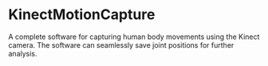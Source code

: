 # KinectMotionCapture
A complete software for capturing human body movements using the Kinect camera. The software can seamlessly save joint positions for further analysis.
